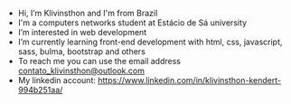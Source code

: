 - Hi, I’m Klivinsthon and I'm from Brazil
- I'm a computers networks student at Estácio de Sá university
- I’m interested in web development
- I’m currently learning front-end development with html, css, javascript, sass, bulma, bootstrap and others
- To reach me you can use the email address contato_klivinsthon@outlook.com
- My linkedin account: https://www.linkedin.com/in/klivinsthon-kendert-994b251aa/
